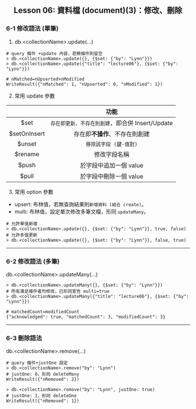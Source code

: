 <h2 align="center">Lesson 06: 資料檔 (document)(3)：修改、刪除</h2>

### 6-1 修改語法 (單筆)
1. db.\<collectionName>.update(...)
```
# query 條件 +update 內容，若無條件則留空
> db.<collectionName>.update({}, {$set: {"by": "Lynn"}})
> db.<collectionName>.update({"title": "lecture06"}, {$set: {"by": "Lynn"}})

# nMatched=nUpserted+nModified
WriteResult({"nMatched": 1, "nUpserted": 0, "nModified": 1})
```
2. 常用 update 參數

|  | 功能 |
| :---: | :---: |
| $set | `存在即更新、不存在則創建`，即合併 Insert/Update |
| $setOnInsert | 存在即**不操作**、不存在則創建 |
| $unset | `移除該字段 (鍵-值對)` |
| $rename | 修改字段名稱 |
| $push | 於字段中追加一個 value |
| $pull | 於字段中刪除一個 value |

3. 常用 option 參數
- upsert: 布林值，若無查詢結果則`新增資料 (結合 create)`。
- multi: 布林值，設定單次修改多筆文檔，形同 `updateMany`。
```
# 允許單值新增
> db.<collectionName>.update({}, {$set: {"by": "Lynn"}}, true, false)
# 允許多值更新
> db.<collectionName>.update({}, {$set: {"by": "Lynn"}}, false, true)
```

---
### 6-2 修改語法 (多筆)
db.\<collectionName>.updateMany(...)
```
> db.<collectionName>.updateMany({}, {$set: {"by": "Lynn"}})
# 所有滿足條件者均修改，已形同宣告 multi=true
> db.<collectionName>.updateMany({"title": "lecture06"}, {$set: {"by": "Lynn"}})

# matchedCount=modifiedCount
{"acknowledged": true, "matchedCount": 3, "modifiedCount": 3}
```

---
### 6-3 刪除語法
db.\<collectionName>.remove(...)
```
# query 條件+justOne 設定
> db.<collectionName>.remove("by": "Lynn")
# justOne: 0，形同 deleteMany
WriteResult({"nRemoved": 2})

> db.<collectionName>.remove("by": "Lynn", justOne: true)
# justOne: 1，形同 deleteOne
WriteResult({"nRemoved": 1})
```
